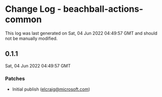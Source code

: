 # Change Log - beachball-actions-common

This log was last generated on Sat, 04 Jun 2022 04:49:57 GMT and should not be manually modified.

<!-- Start content -->

## 0.1.1

Sat, 04 Jun 2022 04:49:57 GMT

### Patches

- Initial publish (elcraig@microsoft.com)
